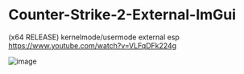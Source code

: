 # Counter-Strike-2-External-ImGui
(x64 RELEASE) kernelmode/usermode external esp
https://www.youtube.com/watch?v=VLFqDFk224g

![image](https://github.com/Shoven20/Counter-Strike-2-External-ImGui/assets/88746889/e8050f1e-4d98-4236-97a1-00ad2150dd0a)
